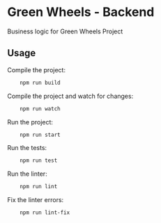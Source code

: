# Green Wheels - Backend

Business logic for Green Wheels Project

## Usage

Compile the project:

```bash
    npm run build
```

Compile the project and watch for changes:

```bash
    npm run watch
```

Run the project:

```bash
    npm run start
```

Run the tests:

```bash
    npm run test
```

Run the linter:

```bash
    npm run lint
```

Fix the linter errors:

```bash
    npm run lint-fix
```
